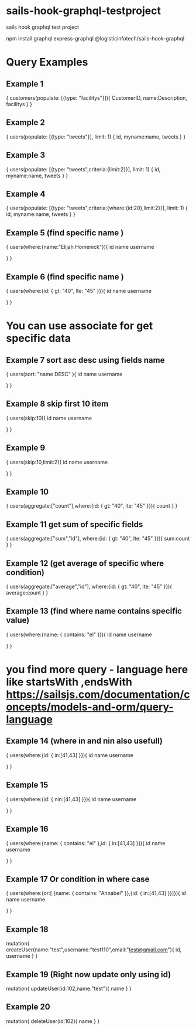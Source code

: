 # sails-hook-graphql-testproject
sails hook graphql test project

npm install graphql express-graphql @logisticinfotech/sails-hook-graphql

# Query Examples

## Example 1

{
    customers(populate: [{type: "facilitys"}]){
        CustomerID,
        name:Description,
        facilitys
    }
}


## Example 2

{
    users(populate: [{type: "tweets"}], limit: 1)
    {
        id,
        myname:name,
        tweets
    }
}

## Example 3
{
    users(populate: [{type: "tweets",criteria:{limit:2}}], limit: 1)
    {
        id,
        myname:name,
        tweets
    }
}

## Example 4
{
    users(populate: [{type: "tweets",criteria:{where:{id:20},limit:2}}], limit: 1)
    {
        id,
        myname:name,
        tweets
    }
}

## Example 5 (find specific name )
{
  users(where:{name:"Elijah Homenick"}){
    id
    name
    username

  }
}



## Example 6 (find specific name )
{
  users(where:{id: { gt: "40", lte: "45" }}){
    id
    name
    username

  }
}
# You can use associate for get specific data


## Example 7 sort asc desc using fields name
{
  users(sort: "name DESC" ){
    id
    name
    username

  }
}

## Example 8 skip first 10 item
{
  users(skip:10){
    id
    name
    username

  }
}

## Example 9
{
  users(skip:10,limit:2){
    id
    name
    username

  }
}

## Example 10
{
  users(aggregate:["count"],where:{id: { gt: "40", lte: "45" }}){
    count
  }
}

## Example 11 get sum of specific fields
{
  users(aggregate:["sum","id"], where:{id: { gt: "40", lte: "45" }}){
   sum:count
  }
}

## Example 12 (get average of specific where condition)
{
  users(aggregate:["average","id"], where:{id: { gt: "40", lte: "45" }}){
   average:count
  }
}

## Example 13 (find where name contains specific value)
{
  users(where:{name: { contains: "el" }}){
    id
    name
    username

  }
}

# you find more query - language here like startsWith ,endsWith https://sailsjs.com/documentation/concepts/models-and-orm/query-language

## Example 14 (where in and nin also usefull)
{
  users(where:{id: { in:[41,43] }}){
    id
    name
    username

  }
}

## Example 15
{
  users(where:{id: { nin:[41,43] }}){
    id
    name
    username

  }
}

## Example 16

{
  users(where:{name: { contains: "el" },id: { in:[41,43] }}){
    id
    name
    username

  }
}

## Example 17 Or condition in where case
{
  users(where:{or:[ {name: { contains: "Annabel" }},{id: { in:[41,43] }}]}){
    id
    name
    username

  }
}

## Example 18
mutation{
  createUser(name:"test",username:"test110",email:"test@gmail.com"){
    id,
    username
  }
}

## Example 19  (Right now update only using id)
mutation{
  updateUser(id:102,name:"test"){
    name
  }
}

## Example 20
mutation{
  deleteUser(id:102){
    name
  }
}

